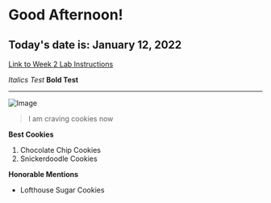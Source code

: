 # Good Afternoon! 

## Today's date is: January 12, 2022 

[Link to Week 2 Lab Instructions](https://ucsd-cse15l-w22.github.io/week/week2/)

*Italics Test* 
**Bold Test** 

---

![Image](https://img.buzzfeed.com/thumbnailer-prod-us-east-1/video-api/assets/62298.jpg?output-format=auto&output-quality=auto&resize=200:*)
> I am craving cookies now 

**Best Cookies** 
1. Chocolate Chip Cookies
2. Snickerdoodle Cookies 

**Honorable Mentions**
* Lofthouse Sugar Cookies 

